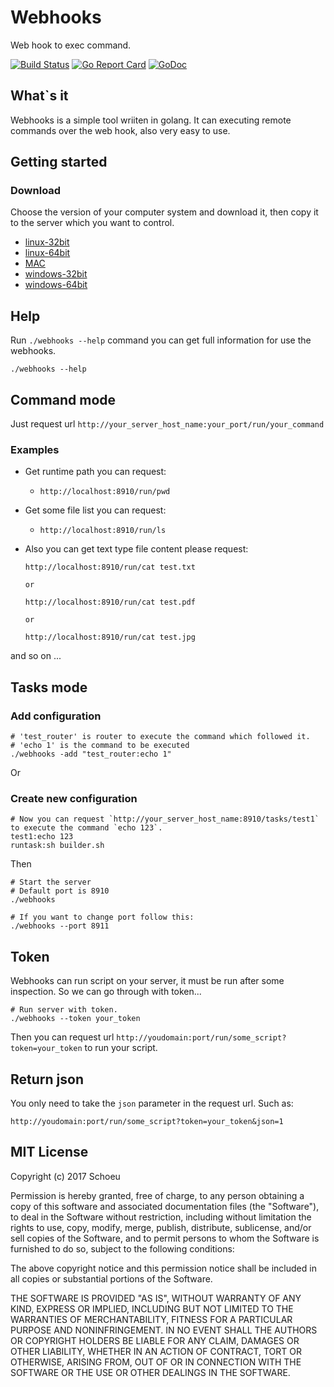 # Webhooks
Web hook to exec command.

[![Build Status](https://travis-ci.org/schoeu/webhooks.svg?branch=master)](https://travis-ci.org/schoeu/webhooks)
[![Go Report Card](https://goreportcard.com/badge/github.com/schoeu/webhooks)](https://goreportcard.com/report/github.com/schoeu/webhooks)
[![GoDoc](https://godoc.org/github.com/schoeu/webhooks?status.svg)](https://godoc.org/github.com/schoeu/webhooks)


## What`s it

Webhooks is a simple tool wriiten in golang. It can executing remote commands over the web hook, also very easy to use.


## Getting started

### Download

Choose the version of your computer system and download it, then copy it to the server which you want to control.

- [linux-32bit](http://ozo2fe2cm.bkt.clouddn.com/webhook_linux32bit)
- [linux-64bit](http://ozo2fe2cm.bkt.clouddn.com/webhook_linux64bit)
- [MAC](http://ozo2fe2cm.bkt.clouddn.com/webhook_mac)
- [windows-32bit](http://ozo2fe2cm.bkt.clouddn.com/webhook_32bit.exe)
- [windows-64bit](http://ozo2fe2cm.bkt.clouddn.com/webhook_64bit.exe)

## Help

Run `./webhooks --help` command you can get full information for use the webhooks.

```
./webhooks --help
```

## Command mode

Just request url `http://your_server_host_name:your_port/run/your_command`

### Examples

- Get runtime path you can request:

    - `http://localhost:8910/run/pwd`

- Get some file list you can request:

    - `http://localhost:8910/run/ls`

- Also you can get text type file content please request:

    ```
    http://localhost:8910/run/cat test.txt

    or

    http://localhost:8910/run/cat test.pdf

    or

    http://localhost:8910/run/cat test.jpg
    ```

and so on ...


## Tasks mode

### Add configuration

```
# 'test_router' is router to execute the command which followed it.
# 'echo 1' is the command to be executed
./webhooks -add "test_router:echo 1"
```

Or

### Create new configuration

```
# Now you can request `http://your_server_host_name:8910/tasks/test1` to execute the command `echo 123`.
test1:echo 123
runtask:sh builder.sh
```

Then

```
# Start the server
# Default port is 8910
./webhooks

# If you want to change port follow this:
./webhooks --port 8911
```


## Token

Webhooks can run script on your server, it must be run after some inspection. So we can go through with token...

```
# Run server with token.
./webhooks --token your_token
```
Then you can request url `http://youdomain:port/run/some_script?token=your_token` to run your script.


## Return json
You only need to take the `json` parameter in the request url.
Such as:

```
http://youdomain:port/run/some_script?token=your_token&json=1
```


## MIT License

Copyright (c) 2017 Schoeu

Permission is hereby granted, free of charge, to any person obtaining a copy
of this software and associated documentation files (the "Software"), to deal
in the Software without restriction, including without limitation the rights
to use, copy, modify, merge, publish, distribute, sublicense, and/or sell
copies of the Software, and to permit persons to whom the Software is
furnished to do so, subject to the following conditions:

The above copyright notice and this permission notice shall be included in all
copies or substantial portions of the Software.

THE SOFTWARE IS PROVIDED "AS IS", WITHOUT WARRANTY OF ANY KIND, EXPRESS OR
IMPLIED, INCLUDING BUT NOT LIMITED TO THE WARRANTIES OF MERCHANTABILITY,
FITNESS FOR A PARTICULAR PURPOSE AND NONINFRINGEMENT. IN NO EVENT SHALL THE
AUTHORS OR COPYRIGHT HOLDERS BE LIABLE FOR ANY CLAIM, DAMAGES OR OTHER
LIABILITY, WHETHER IN AN ACTION OF CONTRACT, TORT OR OTHERWISE, ARISING FROM,
OUT OF OR IN CONNECTION WITH THE SOFTWARE OR THE USE OR OTHER DEALINGS IN THE
SOFTWARE.
